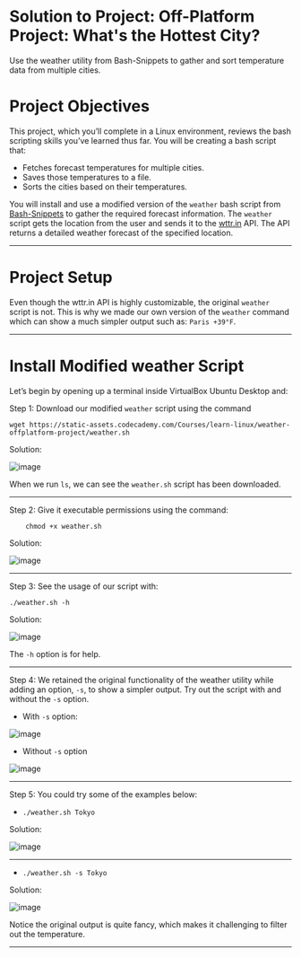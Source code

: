 # Solution to Project: Off-Platform Project: What's the Hottest City?

Use the weather utility from Bash-Snippets to gather and sort temperature data from multiple cities.

# Project Objectives

This project, which you’ll complete in a Linux environment, reviews the bash scripting skills you’ve learned thus far. You will be creating a bash script that:

* Fetches forecast temperatures for multiple cities.
* Saves those temperatures to a file.
* Sorts the cities based on their temperatures.

You will install and use a modified version of the `weather` bash script from [Bash-Snippets](https://github.com/alexanderepstein/Bash-Snippets) to gather the required forecast information. The `weather` script gets the location from the user and sends it to the [wttr.in](https://wttr.in/) API. The API returns a detailed weather forecast of the specified location.

---

# Project Setup

Even though the wttr.in API is highly customizable, the original `weather` script is not. This is why we made our own version of the `weather` command which can show a much simpler output such as: `Paris +39°F`.

---

# Install Modified weather Script

Let’s begin by opening up a terminal inside VirtualBox Ubuntu Desktop and:

Step 1: Download our modified `weather` script using the command

```
wget https://static-assets.codecademy.com/Courses/learn-linux/weather-offplatform-project/weather.sh  
```

Solution:

![image](https://github.com/NwCoder21/Linux-Sandbox/assets/107522496/e3cf4f9f-6b9c-4852-82f6-8c43dc983852)


When we run `ls`, we can see the `weather.sh` script has been downloaded.

---

Step 2:  Give it executable permissions using the command:
```
    chmod +x weather.sh
```

Solution:

![image](https://github.com/NwCoder21/Linux-Sandbox/assets/107522496/4a432dee-cd1e-4d7e-b54a-462cd12de409)


---

Step 3: See the usage of our script with:

```
./weather.sh -h
```

Solution: 

![image](https://github.com/NwCoder21/Linux-Sandbox/assets/107522496/ed8093b8-99ee-4437-b354-1289bf271153)

The `-h` option is for help.

---

Step 4: We retained the original functionality of the weather utility while adding an option, `-s`, to show a simpler output. Try out the script with and without the `-s` option. 

* With `-s` option:

![image](https://github.com/NwCoder21/Linux-Sandbox/assets/107522496/fce8c4fb-aef3-4148-89a1-e1dac7028be3)

* Without `-s` option

![image](https://github.com/NwCoder21/Linux-Sandbox/assets/107522496/5bf4cfb3-b61a-4745-870a-1a3e3ee61a11)

---

Step 5: You could try some of the examples below:

* `./weather.sh Tokyo`

Solution: 

![image](https://github.com/NwCoder21/Linux-Sandbox/assets/107522496/0625f9c7-52dd-47a3-ba02-d4a906f0cd2d)

---

* `./weather.sh -s Tokyo`

Solution: 

![image](https://github.com/NwCoder21/Linux-Sandbox/assets/107522496/88980b7c-7dee-4fff-8264-571b4d279edf)

Notice the original output is quite fancy, which makes it challenging to filter out the temperature.

---









